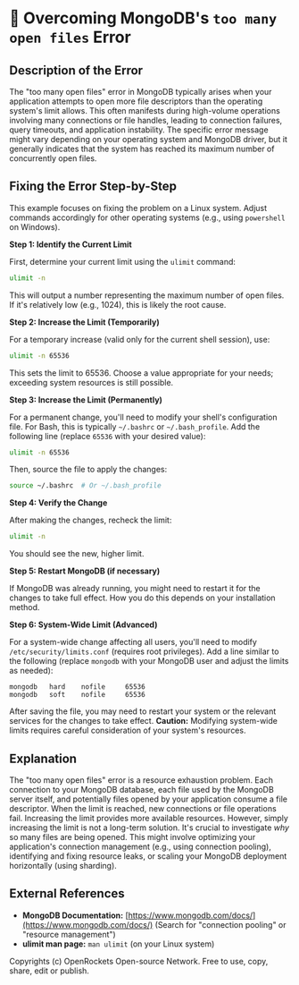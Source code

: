 # 🐞 Overcoming MongoDB's `too many open files` Error


## Description of the Error

The "too many open files" error in MongoDB typically arises when your application attempts to open more file descriptors than the operating system's limit allows. This often manifests during high-volume operations involving many connections or file handles, leading to connection failures, query timeouts, and application instability.  The specific error message might vary depending on your operating system and MongoDB driver, but it generally indicates that the system has reached its maximum number of concurrently open files.

## Fixing the Error Step-by-Step

This example focuses on fixing the problem on a Linux system.  Adjust commands accordingly for other operating systems (e.g., using `powershell` on Windows).


**Step 1: Identify the Current Limit**

First, determine your current limit using the `ulimit` command:

```bash
ulimit -n
```

This will output a number representing the maximum number of open files.  If it's relatively low (e.g., 1024), this is likely the root cause.


**Step 2: Increase the Limit (Temporarily)**

For a temporary increase (valid only for the current shell session), use:

```bash
ulimit -n 65536
```

This sets the limit to 65536.  Choose a value appropriate for your needs; exceeding system resources is still possible.


**Step 3: Increase the Limit (Permanently)**

For a permanent change, you'll need to modify your shell's configuration file.  For Bash, this is typically `~/.bashrc` or `~/.bash_profile`.  Add the following line (replace `65536` with your desired value):

```bash
ulimit -n 65536
```

Then, source the file to apply the changes:

```bash
source ~/.bashrc  # Or ~/.bash_profile
```

**Step 4: Verify the Change**

After making the changes, recheck the limit:

```bash
ulimit -n
```

You should see the new, higher limit.


**Step 5: Restart MongoDB (if necessary)**

If MongoDB was already running, you might need to restart it for the changes to take full effect.  How you do this depends on your installation method.


**Step 6: System-Wide Limit (Advanced)**

For a system-wide change affecting all users, you'll need to modify `/etc/security/limits.conf` (requires root privileges).  Add a line similar to the following (replace `mongodb` with your MongoDB user and adjust the limits as needed):


```
mongodb   hard    nofile     65536
mongodb   soft    nofile     65536
```

After saving the file, you may need to restart your system or the relevant services for the changes to take effect.  **Caution:**  Modifying system-wide limits requires careful consideration of your system's resources.



## Explanation

The "too many open files" error is a resource exhaustion problem.  Each connection to your MongoDB database, each file used by the MongoDB server itself, and potentially files opened by your application consume a file descriptor. When the limit is reached, new connections or file operations fail. Increasing the limit provides more available resources. However, simply increasing the limit is not a long-term solution.  It's crucial to investigate *why* so many files are being opened.  This might involve optimizing your application's connection management (e.g., using connection pooling), identifying and fixing resource leaks, or scaling your MongoDB deployment horizontally (using sharding).


## External References

* **MongoDB Documentation:** [https://www.mongodb.com/docs/](https://www.mongodb.com/docs/) (Search for "connection pooling" or "resource management")
* **ulimit man page:** `man ulimit` (on your Linux system)


Copyrights (c) OpenRockets Open-source Network. Free to use, copy, share, edit or publish.

